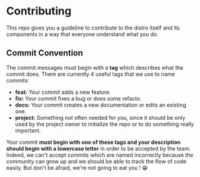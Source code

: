 # Contributing
This repo gives you a guideline to contribute to the distro itself and its components in a way that everyone understand what you do.

## Commit Convention
The commit messages must begin with a **tag** which describes what the commit does.
There are currently 4 useful tags that we use to name commits:
- **feat:** Your commit adds a new feature.
- **fix:** Your commit fixes a bug or does some refacto.
- **docs:** Your commit creates a new documentation or edits an existing one.
- **project:** Something not often needed for you, since it should be only used by the project owner to initialize the repo or to do something really important.

Your commit **must begin with one of these tags and your description should begin with a lowercase letter** in order to be accepted by the team.
Indeed, we can't accept commits which are named incorrectly because the community can grow up and we should be able to track the flow of code easily. But don't be afraid, we're not going to eat you ! 😁